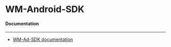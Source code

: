 # WM-Android-SDK
#### Documentation

****

-  [WM-Ad-SDK documentation](https://ahcjhj8bu4.feishu.cn/docx/DWFHdERHwow0KjxMIH4covp4n7f)

